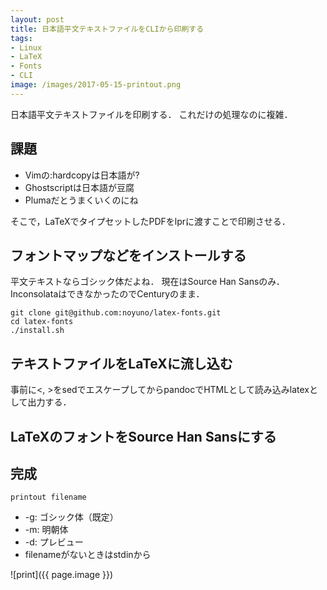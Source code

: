 ```yaml
---
layout: post
title: 日本語平文テキストファイルをCLIから印刷する
tags:
- Linux
- LaTeX
- Fonts
- CLI
image: /images/2017-05-15-printout.png
---
```


日本語平文テキストファイルを印刷する．
これだけの処理なのに複雑．

## 課題

- Vimの:hardcopyは日本語が?
- Ghostscriptは日本語が豆腐
- Plumaだとうまくいくのにね

そこで，LaTeXでタイプセットしたPDFをlprに渡すことで印刷させる．

## フォントマップなどをインストールする

平文テキストならゴシック体だよね．
現在はSource Han Sansのみ．InconsolataはできなかったのでCenturyのまま．

~~~
git clone git@github.com:noyuno/latex-fonts.git
cd latex-fonts
./install.sh
~~~

## テキストファイルをLaTeXに流し込む

事前に<, >をsedでエスケープしてからpandocでHTMLとして読み込みlatexとして出力する．
<script src="https://gist-it.appspot.com/http://github.com/noyuno/dotfiles/raw/master/bin/printout?slice=36:"></script>

## LaTeXのフォントをSource Han Sansにする

<script src="https://gist-it.appspot.com/http://github.com/noyuno/dotfiles/raw/master/plain/report.tex"></script>

## 完成

~~~
printout filename
~~~

- -g: ゴシック体（既定）
- -m: 明朝体
- -d: プレビュー
- filenameがないときはstdinから

![print]({{ page.image }})

